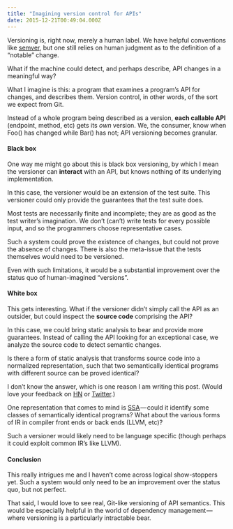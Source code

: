 ```yaml
---
title: "Imagining version control for APIs"
date: 2015-12-21T00:49:04.000Z
---
```


Versioning is, right now, merely a human label. We have helpful conventions like [semver](http://semver.org/), but one still relies on human judgment as to the definition of a “notable” change.

What if the machine could detect, and perhaps describe, API changes in a meaningful way?

What I imagine is this: a program that examines a program’s API for changes, and describes them. Version control, in other words, of the sort we expect from Git.

Instead of a whole program being described as a version, **each callable API** (endpoint, method, etc) gets its _own_ version. We, the consumer, know when Foo() has changed while Bar() has not; API versioning becomes granular.

#### Black box

One way me might go about this is black box versioning, by which I mean the versioner can **interact** with an API, but knows nothing of its underlying implementation.

In this case, the versioner would be an extension of the test suite. This versioner could only provide the guarantees that the test suite does.

Most tests are necessarily finite and incomplete; they are as good as the test writer’s imagination. We don’t (can’t) write tests for every possible input, and so the programmers choose representative cases.

Such a system could prove the existence of changes, but could not prove the absence of changes. There is also the meta-issue that the tests themselves would need to be versioned.

Even with such limitations, it would be a substantial improvement over the status quo of human-imagined “versions”.

#### White box

This gets interesting. What if the versioner didn’t simply call the API as an outsider, but could inspect the **source code** comprising the API?

In this case, we could bring static analysis to bear and provide more guarantees. Instead of calling the API looking for an exceptional case, we analyze the source code to detect semantic changes.

Is there a form of static analysis that transforms source code into a normalized representation, such that two semantically identical programs with different source can be proved identical?

I don’t know the answer, which is one reason I am writing this post. (Would love your feedback on [HN](https://news.ycombinator.com/item?id=10769073) or [Twitter](https://twitter.com/clipperhouse).)

One representation that comes to mind is [SSA](https://en.wikipedia.org/wiki/Static_single_assignment_form) — could it identify some classes of semantically identical programs? What about the various forms of IR in compiler front ends or back ends (LLVM, etc)?

Such a versioner would likely need to be language specific (though perhaps it could exploit common IR’s like LLVM).

#### Conclusion

This really intrigues me and I haven’t come across logical show-stoppers yet. Such a system would only need to be an improvement over the status quo, but not perfect.

That said, I would love to see real, Git-like versioning of API semantics. This would be especially helpful in the world of dependency management — where versioning is a particularly intractable bear.
